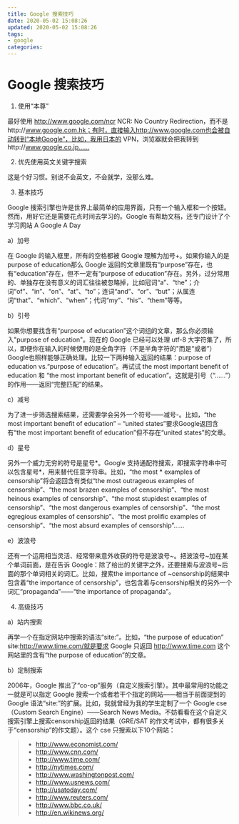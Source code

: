 ```yaml
---
title: Google 搜索技巧
date: 2020-05-02 15:08:26
updated: 2020-05-02 15:08:26
tags:
- google
categories:
---
```


# Google 搜索技巧

1. 使用“本尊”

最好使用 http://www.google.com/ncr NCR: No Country Redirection，而不是http://www.google.com.hk；有时，直接输入http://www.google.com也会被自动转到“本地Google”，比如，我用日本的 VPN，浏览器就会把我转到http://www.google.co.jp……

2. 优先使用英文关键字搜索

这是个好习惯。别说不会英文，不会就学，没那么难。

3. 基本技巧

Google 搜索引擎也许是世界上最简单的应用界面，只有一个输入框和一个按钮。然而，用好它还是需要花点时间去学习的。Google 有帮助文档，还专门设计了个学习网站 A Google A Day

a）加号

在 Google 的输入框里，所有的空格都被 Google 理解为加号+。如果你输入的是 purpose of education那么 Google 返回的文章里既有“purpose”存在，也有“education”存在，但不一定有“purpose of education”存在。另外，过分常用的、单独存在没有意义的词汇往往被忽略掉，比如冠词“a”、“the”；介词“of”、“in”、“on”、“at”、“to”；连词“and”、“or”、“but”；从属连词“that”、“which”、“when”；代词“my”、“his”、“them”等等。

b）引号

如果你想要找含有“purpose of education”这个词组的文章，那么你必须输入"purpose of education"。现在的 Google 已经可以处理 utf-8 大字符集了，所以，即便你在输入的时候使用的是全角字符（不是半角字符的"而是“或者”）Google也照样能够正确处理。比较一下两种输入返回的结果：purpose of education vs.“purpose of education”。再试试 the most important benefit of education 和 “the most important benefit of education”。这就是引号（“……”）的作用——返回“完整匹配”的结果。

c）减号

为了进一步筛选搜索结果，还需要学会另外一个符号——减号-。比如，“the most important benefit of education” – “united states”要求Google返回含有“the most important benefit of education”但不存在“united states”的文章。

d）星号

另外一个威力无穷的符号是星号*。Google 支持通配符搜索，即搜索字符串中可以包含星号*，用来替代任意字符串。比如，“the most * examples of censorship”将会返回含有类似“the most outrageous examples of censorship”、“the most brazen examples of censorship”、“the most heinous examples of censorship”、“the most stupidest examples of censorship”、“the most dangerous examples of censorship”、“the most egregious examples of censorship”、“the most prolific examples of censorship”、“the most absurd examples of censorship”……

e）波浪号

还有一个运用相当灵活、经常带来意外收获的符号是波浪号~。把波浪号~加在某个单词前面，是在告诉 Google：除了给出的关键字之外，还要搜索与波浪号~后面的那个单词相关的词汇。比如，搜索the importance of ~censorship的结果中包含着“the importance of censorship”，也包含着与censorship相关的另外一个词汇“propaganda”——“the importance of propaganda”。

4. 高级技巧

a）站内搜索

再学一个在指定网站中搜索的语法“site:”。比如，“the purpose of education” site:http://www.time.com/就是要求 Google 只返回 http://www.time.com 这个网站里的含有“the purpose of education”的文章。

b）定制搜索

2006年，Google 推出了“co-op”服务（自定义搜索引擎）。其中最常用的功能之一就是可以指定 Google 搜索一个或者若干个指定的网站——相当于前面提到的 Google 语法“site:”的扩展。比如，我就曾经为我的学生定制了一个 Google cse（Custom Search Engine）——Search News Media。不妨看看在这个自定义搜索引擎上搜索censorship返回的结果（GRE/SAT 的作文考试中，都有很多关于“censorship”的作文题）。这个 cse 只搜索以下10个网站：

> - http://www.economist.com/
> - http://www.cnn.com/
> - http://www.time.com/
> - http://nytimes.com/
> - http://www.washingtonpost.com/
> - http://www.usnews.com/
> - http://usatoday.com/
> - http://www.reuters.com/
> - http://www.bbc.co.uk/
> - http://en.wikinews.org/